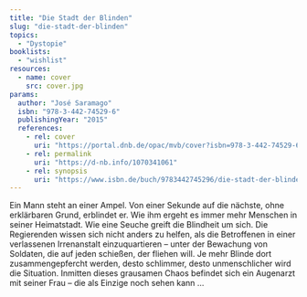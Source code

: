 ```yaml
---
title: "Die Stadt der Blinden"
slug: "die-stadt-der-blinden"
topics:
  - "Dystopie"
booklists:
  - "wishlist"
resources:
  - name: cover
    src: cover.jpg
params:
  author: "José Saramago"
  isbn: "978-3-442-74529-6"
  publishingYear: "2015"
  references:
    - rel: cover
      uri: "https://portal.dnb.de/opac/mvb/cover?isbn=978-3-442-74529-6"
    - rel: permalink
      uri: "https://d-nb.info/1070341061"
    - rel: synopsis
      uri: "https://www.isbn.de/buch/9783442745296/die-stadt-der-blinden"
---
```

Ein Mann steht an einer Ampel. Von einer Sekunde auf die nächste, ohne 
erklärbaren Grund, erblindet er. Wie ihm ergeht es immer mehr Menschen in 
seiner Heimatstadt. Wie eine Seuche greift die Blindheit um sich. Die 
Regierenden wissen sich nicht anders zu helfen, als die Betroffenen in einer 
verlassenen Irrenanstalt einzuquartieren – unter der Bewachung von Soldaten, 
die auf jeden schießen, der fliehen will. Je mehr Blinde dort 
zusammengepfercht werden, desto schlimmer, desto unmenschlicher wird die 
Situation. Inmitten dieses grausamen Chaos befindet sich ein Augenarzt mit 
seiner Frau – die als Einzige noch sehen kann …